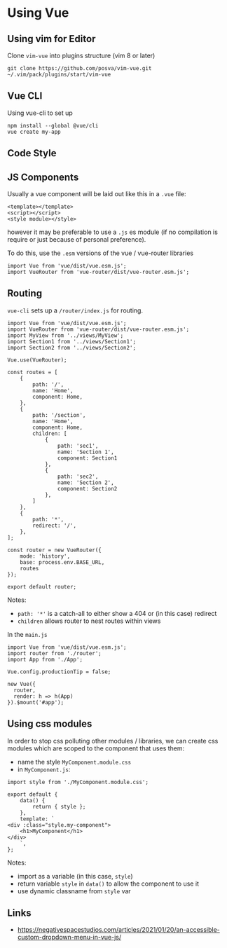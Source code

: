 # Using Vue

## Using vim for Editor

Clone `vim-vue` into plugins structure (vim 8 or later)

```
git clone https://github.com/posva/vim-vue.git ~/.vim/pack/plugins/start/vim-vue
```

## Vue CLI

Using vue-cli to set up

```
npm install --global @vue/cli
vue create my-app
```

## Code Style



## JS Components

Usually a vue component will be laid out like this in a `.vue` file:

```
<template></template>
<script></script>
<style module></style>
```

however it may be preferable to use a `.js` es module (if no compilation is
require or just because of personal preference).

To do this, use the `.esm` versions of the vue / vue-router libraries

```
import Vue from 'vue/dist/vue.esm.js';
import VueRouter from 'vue-router/dist/vue-router.esm.js';
```

## Routing

`vue-cli` sets up a `/router/index.js` for routing.

```
import Vue from 'vue/dist/vue.esm.js';
import VueRouter from 'vue-router/dist/vue-router.esm.js';
import MyView from '../views/MyView';
import Section1 from '../views/Section1';
import Section2 from '../views/Section2';

Vue.use(VueRouter);

const routes = [
    {
        path: '/',
        name: 'Home',
        component: Home,
    },
    {
        path: '/section',
        name: 'Home',
        component: Home,
        children: [
            {
                path: 'sec1',
                name: 'Section 1',
                component: Section1
            },
            {
                path: 'sec2',
                name: 'Section 2',
                component: Section2
            },
        ]
    },
    {
        path: '*',
        redirect: '/',
    },
];

const router = new VueRouter({
    mode: 'history',
    base: process.env.BASE_URL,
    routes
});

export default router;
```

Notes:

* `path: '*'` is a catch-all to either show a 404 or (in this case) redirect
* `children` allows router to nest routes within views

In the `main.js`

```
import Vue from 'vue/dist/vue.esm.js';
import router from './router';
import App from './App';

Vue.config.productionTip = false;

new Vue({
  router,
  render: h => h(App)
}).$mount('#app');
```

## Using css modules

In order to stop css polluting other modules / libraries, we can create css
modules which are scoped to the component that uses them:

* name the style `MyComponent.module.css`
* in `MyComponent.js`:

```
import style from './MyComponent.module.css';

export default {
    data() {
        return { style };
    },
    template: `
<div :class="style.my-component">
    <h1>MyComponent</h1>
</div>
    `,
};
```

Notes:

* import as a variable (in this case, `style`)
* return variable `style` in `data()` to allow the component to use it
* use dynamic classname from `style` var

## Links

* https://negativespacestudios.com/articles/2021/01/20/an-accessible-custom-dropdown-menu-in-vue-js/
